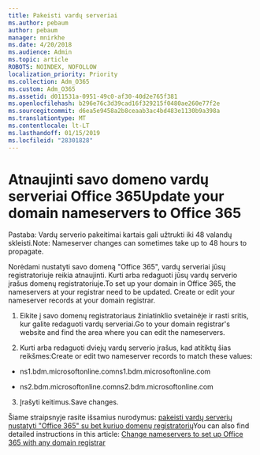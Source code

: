 ```yaml
---
title: Pakeisti vardų serveriai
ms.author: pebaum
author: pebaum
manager: mnirkhe
ms.date: 4/20/2018
ms.audience: Admin
ms.topic: article
ROBOTS: NOINDEX, NOFOLLOW
localization_priority: Priority
ms.collection: Adm_O365
ms.custom: Adm_O365
ms.assetid: d011531a-0951-49c0-af30-40d2e765f381
ms.openlocfilehash: b296e76c3d39cad16f329215f0480ae260e77f2e
ms.sourcegitcommit: d6ea5e9458a2b8ceaab3ac4bd483e1130b9a398a
ms.translationtype: MT
ms.contentlocale: lt-LT
ms.lasthandoff: 01/15/2019
ms.locfileid: "28301828"
---
```

# <a name="update-your-domain-nameservers-to-office-365"></a><span data-ttu-id="fb6db-102">Atnaujinti savo domeno vardų serveriai Office 365</span><span class="sxs-lookup"><span data-stu-id="fb6db-102">Update your domain nameservers to Office 365</span></span>

<span data-ttu-id="fb6db-103">Pastaba: Vardų serverio pakeitimai kartais gali užtrukti iki 48 valandų skleisti.</span><span class="sxs-lookup"><span data-stu-id="fb6db-103">Note: Nameserver changes can sometimes take up to 48 hours to propagate.</span></span>
  
<span data-ttu-id="fb6db-p101">Norėdami nustatyti savo domeną "Office 365", vardų serveriai jūsų registratoriuje reikia atnaujinti. Kurti arba redaguoti jūsų vardų serverio įrašus domenų registratoriuje.</span><span class="sxs-lookup"><span data-stu-id="fb6db-p101">To set up your domain in Office 365, the nameservers at your registrar need to be updated. Create or edit your nameserver records at your domain registrar.</span></span>
  
1. <span data-ttu-id="fb6db-106">Eikite į savo domenų registratoriaus žiniatinklio svetainėje ir rasti sritis, kur galite redaguoti vardų serveriai.</span><span class="sxs-lookup"><span data-stu-id="fb6db-106">Go to your domain registrar's website and find the area where you can edit the nameservers.</span></span>
    
2. <span data-ttu-id="fb6db-107">Kurti arba redaguoti dviejų vardų serverio įrašus, kad atitiktų šias reikšmes:</span><span class="sxs-lookup"><span data-stu-id="fb6db-107">Create or edit two nameserver records to match these values:</span></span>
    
  - <span data-ttu-id="fb6db-108">ns1.bdm.microsoftonline.com</span><span class="sxs-lookup"><span data-stu-id="fb6db-108">ns1.bdm.microsoftonline.com</span></span>
    
  - <span data-ttu-id="fb6db-109">ns2.bdm.microsoftonline.com</span><span class="sxs-lookup"><span data-stu-id="fb6db-109">ns2.bdm.microsoftonline.com</span></span>
    
3. <span data-ttu-id="fb6db-110">Įrašyti keitimus.</span><span class="sxs-lookup"><span data-stu-id="fb6db-110">Save changes.</span></span>
    
<span data-ttu-id="fb6db-111">Šiame straipsnyje rasite išsamius nurodymus: [pakeisti vardų serverių nustatyti "Office 365" su bet kuriuo domenų registratorių](https://support.office.com/article/https://support.office.com/en-us/article/Change-nameservers-at-any-domain-registrar-to-set-up-Office-365-a8b487a9-2a45-4581-9dc4-5d28a47010a2.aspx)</span><span class="sxs-lookup"><span data-stu-id="fb6db-111">You can also find detailed instructions in this article: [Change nameservers to set up Office 365 with any domain registrar](https://support.office.com/article/https://support.office.com/en-us/article/Change-nameservers-at-any-domain-registrar-to-set-up-Office-365-a8b487a9-2a45-4581-9dc4-5d28a47010a2.aspx)</span></span>
  

